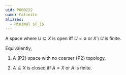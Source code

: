 ```yaml
---
uid: P000222
name: Cofinite
aliases:
  - Minimal $T_1$
---
```


A space where $U\subseteq X$ is open iff $U = \emptyset$ or $X\setminus U$ is finite.

Equivalently, 

1. A {P2} space with no coarser {P2} topology,

2. $A\subseteq X$ is closed iff $A = X$ or $A$ is finite.
